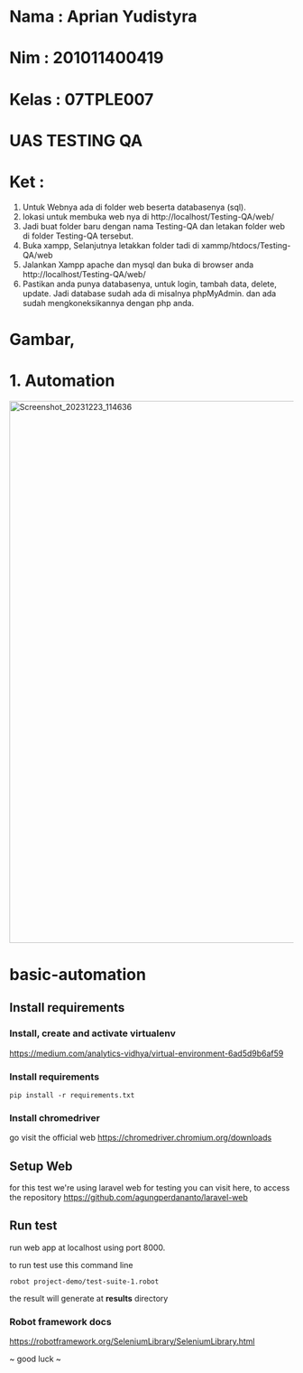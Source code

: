# Nama 	: Aprian Yudistyra
# Nim 	: 201011400419
# Kelas 	: 07TPLE007
# UAS TESTING QA

# Ket :
1. Untuk Webnya ada di folder web beserta databasenya (sql).
2. lokasi untuk membuka web nya di http://localhost/Testing-QA/web/
3. Jadi buat folder baru dengan nama Testing-QA dan letakan folder web di folder Testing-QA tersebut.
4. Buka xampp, Selanjutnya letakkan folder tadi di xammp/htdocs/Testing-QA/web
5. Jalankan Xampp apache dan mysql dan buka di browser anda http://localhost/Testing-QA/web/
6. Pastikan anda punya databasenya, untuk login, tambah data, delete, update. Jadi database sudah ada di misalnya phpMyAdmin. dan ada sudah mengkoneksikannya dengan php anda.

# Gambar,
# 1. Automation
<img width="960" alt="Screenshot_20231223_114636" src="https://github.com/Andyura/Basic-automation/assets/138358832/dc32250c-3a79-4487-bac9-60b23d1a89fa">




# basic-automation


## Install requirements

  ### Install, create and activate virtualenv

https://medium.com/analytics-vidhya/virtual-environment-6ad5d9b6af59


### Install requirements

    pip install -r requirements.txt

### Install chromedriver
go visit the official web 
https://chromedriver.chromium.org/downloads

## Setup Web
for this test we're using laravel web for testing
you can visit here, to access the repository
https://github.com/agungperdananto/laravel-web
  

## Run test
run web app at localhost using port 8000.

to run test use this command line

    robot project-demo/test-suite-1.robot

the result will generate at **results** directory

### Robot framework docs
https://robotframework.org/SeleniumLibrary/SeleniumLibrary.html

~ good luck ~
